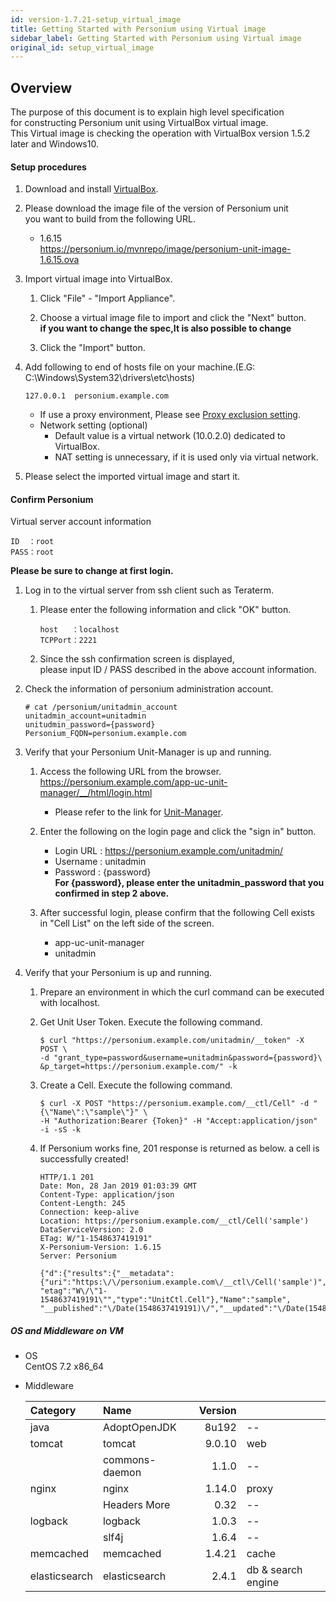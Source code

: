 ```yaml
---
id: version-1.7.21-setup_virtual_image
title: Getting Started with Personium using Virtual image
sidebar_label: Getting Started with Personium using Virtual image
original_id: setup_virtual_image
---
```


Overview
--------

The purpose of this document is to explain high level specification  
for constructing Personium unit using VirtualBox virtual image.  
This Virtual image is checking the operation with VirtualBox version 1.5.2 later and Windows10.

#### Setup procedures

1. Download and install [VirtualBox](https://www.virtualbox.org/wiki/Downloads).

1. Please download the image file of the version of Personium unit  
   you want to build from the following URL.  

   * 1.6.15  
     https://personium.io/mvnrepo/image/personium-unit-image-1.6.15.ova  

1. Import virtual image into VirtualBox.  

    1. Click "File" - "Import Appliance".  

    1. Choose a virtual image file to import and click the "Next" button.  
        **if you want to change the spec,It is also possible to change**

    1. Click the "Import" button.

1. Add following to end of hosts file on your machine.(E.G: C:\Windows\System32\drivers\etc\hosts)  

    ```
    127.0.0.1  personium.example.com
    ```

    * If use a proxy environment, Please see [Proxy exclusion setting](proxy_exclusion_setting.md "").  
    * Network setting (optional)  
      * Default value is a virtual network (10.0.2.0) dedicated to VirtualBox.  
      * NAT setting is unnecessary, if it is used only via virtual network.

1. Please select the imported virtual image and start it.  

#### Confirm Personium

Virtual server account information
```
ID  ：root  
PASS：root
```
**Please be sure to change at first login.**

1. Log in to the virtual server from ssh client such as Teraterm.

    1. Please enter the following information and click "OK" button.  

        ```
        host   ：localhost  
        TCPPort：2221
        ```

    1. Since the ssh confirmation screen is displayed,  
       please input ID / PASS described in the above account information.

1. Check the information of personium administration account.

   ```
   # cat /personium/unitadmin_account
   unitadmin_account=unitadmin
   unitudmin_password={password}
   Personium_FQDN=personium.example.com
   ```

1. Verify that your Personium Unit-Manager is up and running.

    1. Access the following URL from the browser.   
        https://personium.example.com/app-uc-unit-manager/__/html/login.html  
        * Please refer to the link for [Unit-Manager](https://github.com/personium/app-uc-unit-manager "").  

    1. Enter the following on the login page and click the "sign in" button.  
       * Login URL      : https://personium.example.com/unitadmin/  
       * Username       : unitadmin  
       * Password       : {password}  
         **For {password}, ​​please enter the unitadmin_password that you confirmed in step 2 above.**

    1. After successful login, please confirm that the following Cell exists  
       in "Cell List" on the left side of the screen.  
       * app-uc-unit-manager
       * unitadmin

1. Verify that your Personium is up and running.  

    1. Prepare an environment in which the curl command can be executed with localhost.

    1. Get Unit User Token. Execute the following command.

       ```
       $ curl "https://personium.example.com/unitadmin/__token" -X POST \
       -d "grant_type=password&username=unitadmin&password={password}\
       &p_target=https://personium.example.com/" -k  
       ```

    1. Create a Cell. Execute the following command.

        ```
        $ curl -X POST "https://personium.example.com/__ctl/Cell" -d "{\"Name\":\"sample\"}" \
        -H "Authorization:Bearer {Token}" -H "Accept:application/json" -i -sS -k
        ```

    1. If Personium works fine, 201 response is returned as below. a cell is successfully created!  

        ```
        HTTP/1.1 201
        Date: Mon, 28 Jan 2019 01:03:39 GMT
        Content-Type: application/json
        Content-Length: 245
        Connection: keep-alive
        Location: https://personium.example.com/__ctl/Cell('sample')
        DataServiceVersion: 2.0
        ETag: W/"1-1548637419191"
        X-Personium-Version: 1.6.15
        Server: Personium
        
        {"d":{"results":{"__metadata":{"uri":"https:\/\/personium.example.com\/__ctl\/Cell('sample')",
        "etag":"W\/\"1-1548637419191\"","type":"UnitCtl.Cell"},"Name":"sample",
        "__published":"\/Date(1548637419191)\/","__updated":"\/Date(1548637419191)\/"}}}
        ```

##### OS and Middleware on VM

* OS  
CentOS 7.2 x86_64

* Middleware  

    |Category       | Name           |Version       |                   |
    |:--------------|:---------------|-------------:|:------------------|
    | java          | AdoptOpenJDK   |        8u192 | --                |
    | tomcat        | tomcat         |       9.0.10 | web               |
    |               | commons-daemon |        1.1.0 | --                |
    | nginx         | nginx          |       1.14.0 | proxy             |
    |               | Headers More   |         0.32 | --                |
    | logback       | logback        |        1.0.3 | --                |
    |               | slf4j          |        1.6.4 | --                |
    | memcached     | memcached      |       1.4.21 | cache             |
    | elasticsearch | elasticsearch  |        2.4.1 | db & search engine|

